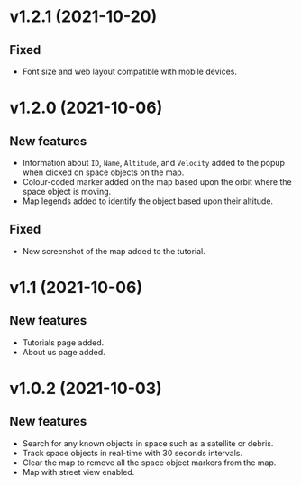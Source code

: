# v1.2.1 (2021-10-20)

## Fixed

* Font size and web layout compatible with mobile devices.

# v1.2.0 (2021-10-06)

## New features

* Information about `ID`, `Name`, `Altitude`, and `Velocity` added to the popup when clicked on space objects on the map.
* Colour-coded marker added on the map based upon the orbit where the space object is moving.
* Map legends added to identify the object based upon their altitude.

## Fixed

* New screenshot of the map added to the tutorial.

# v1.1 (2021-10-06)

## New features

* Tutorials page added.
* About us page added.

# v1.0.2 (2021-10-03)

## New features

* Search for any known objects in space such as a satellite or debris.
* Track space objects in real-time with 30 seconds intervals.
* Clear the map to remove all the space object markers from the map.
* Map with street view enabled.
